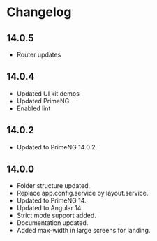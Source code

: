 # Changelog

## 14.0.5

- Router updates

## 14.0.4

- Updated UI kit demos
- Updated PrimeNG
- Enabled lint

## 14.0.2

- Updated to PrimeNG 14.0.2.

## 14.0.0

- Folder structure updated.
- Replace app.config.service by layout.service.
- Updated to PrimeNG 14.
- Updated to Angular 14.
- Strict mode support added.
- Documentation updated.
- Added max-width in large screens for landing.